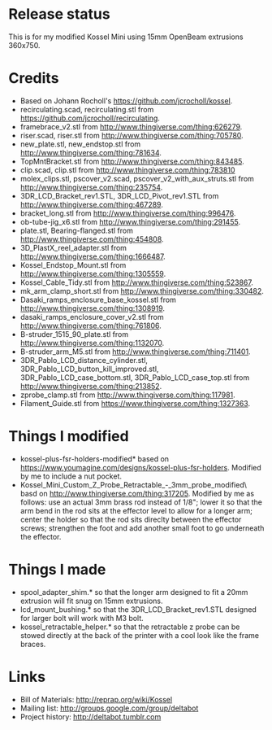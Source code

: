 Release status
==============

This is for my modified Kossel Mini using 15mm OpenBeam extrusions 360x750.


Credits
=======

* Based on Johann Rocholl's https://github.com/jcrocholl/kossel.
* recirculating.scad, recirculating.stl from https://github.com/jcrocholl/recirculating.
* framebrace_v2.stl from http://www.thingiverse.com/thing:626279.
* riser.scad, riser.stl from http://www.thingiverse.com/thing:705780.
* new_plate.stl, new_endstop.stl from http://www.thingiverse.com/thing:781634.
* TopMntBracket.stl from http://www.thingiverse.com/thing:843485.
* clip.scad, clip.stl from http://www.thingiverse.com/thing:783810
* molex_clips.stl, pscover_v2.scad, pscover_v2_with_aux_struts.stl from http://www.thingiverse.com/thing:235754.
* 3DR_LCD_Bracket_rev1.STL, 3DR_LCD_Pivot_rev1.STL from http://www.thingiverse.com/thing:467289.
* bracket_long.stl from http://www.thingiverse.com/thing:996476.
* ob-tube-jig_x6.stl from http://www.thingiverse.com/thing:291455.
* plate.stl, Bearing-flanged.stl from http://www.thingiverse.com/thing:454808.
* 3D_PlastX_reel_adapter.stl from http://www.thingiverse.com/thing:1666487.
* Kossel_Endstop_Mount.stl from http://www.thingiverse.com/thing:1305559.
* Kossel_Cable_Tidy.stl from http://www.thingiverse.com/thing:523867.
* mk_arm_clamp_short.stl from http://www.thingiverse.com/thing:330482.
* Dasaki_ramps_enclosure_base_kossel.stl from http://www.thingiverse.com/thing:1308919.
* dasaki_ramps_enclosure_cover_v2.stl from http://www.thingiverse.com/thing:761806.
* B-struder_1515_90_plate.stl from http://www.thingiverse.com/thing:1132070.
* B-struder_arm_M5.stl from http://www.thingiverse.com/thing:711401.
* 3DR_Pablo_LCD_distance_cylinder.stl, 3DR_Pablo_LCD_button_kill_improved.stl, 3DR_Pablo_LCD_case_bottom.stl, 3DR_Pablo_LCD_case_top.stl from http://www.thingiverse.com/thing:213852.
* zprobe_clamp.stl from http://www.thingiverse.com/thing:117981.
* Filament_Guide.stl from https://www.thingiverse.com/thing:1327363.

Things I modified
=================

* kossel-plus-fsr-holders-modified\* based on https://www.youmagine.com/designs/kossel-plus-fsr-holders. Modified by me to include a nut pocket.
* Kossel_Mini_Custom_Z_Probe_Retractable_-_3mm_probe_modified\ basd on http://www.thingiverse.com/thing:317205. Modified by me as follows: use an actual 3mm brass rod instead of 1/8"; lower it so that the arm bend in the rod sits at the effector level to allow for a longer arm; center the holder so that the rod sits direclty between the effector screws; strengthen the foot and add another small foot to go underneath the effector.


Things I made
=============

* spool_adapter_shim.* so that the longer arm designed to fit a 20mm extrusion will fit snug on 15mm extrusions.
* lcd_mount_bushing.* so that the 3DR_LCD_Bracket_rev1.STL designed for larger bolt will work with M3 bolt.
* kossel_retractable_helper.* so that the retractable z probe can be stowed directly at the back of the printer with a cool look like the frame braces.


Links
=====

* Bill of Materials: http://reprap.org/wiki/Kossel
* Mailing list: http://groups.google.com/group/deltabot
* Project history: http://deltabot.tumblr.com
